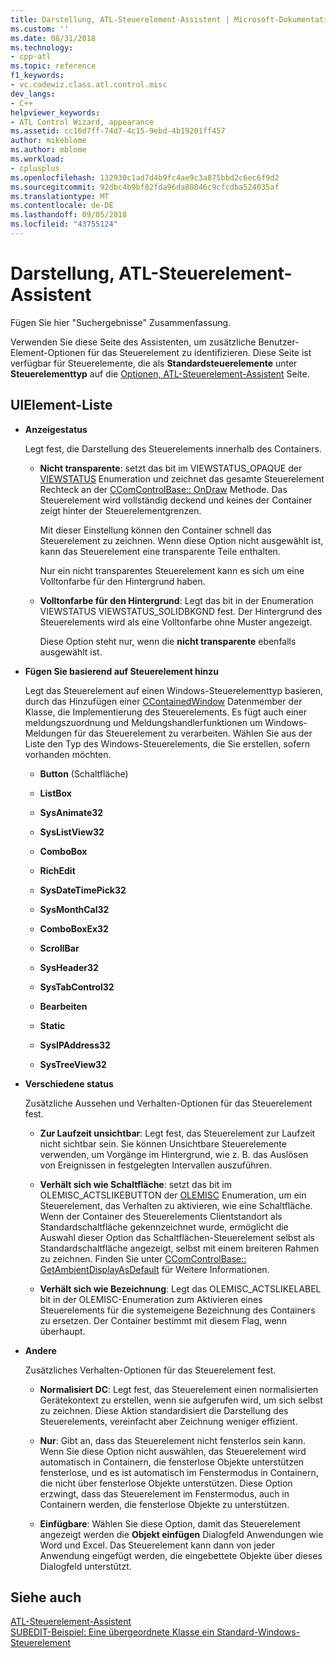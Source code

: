 ```yaml
---
title: Darstellung, ATL-Steuerelement-Assistent | Microsoft-Dokumentation
ms.custom: ''
ms.date: 08/31/2018
ms.technology:
- cpp-atl
ms.topic: reference
f1_keywords:
- vc.codewiz.class.atl.control.misc
dev_langs:
- C++
helpviewer_keywords:
- ATL Control Wizard, appearance
ms.assetid: cc16d7ff-74d7-4c15-9ebd-4b19201ff457
author: mikeblome
ms.author: mblome
ms.workload:
- cplusplus
ms.openlocfilehash: 132930c1ad7d4b9fc4ae9c3a875bbd2c6ec6f9d2
ms.sourcegitcommit: 92dbc4b9bf82fda96da80846c9cfcdba524035af
ms.translationtype: MT
ms.contentlocale: de-DE
ms.lasthandoff: 09/05/2018
ms.locfileid: "43755124"
---
```

# <a name="appearance-atl-control-wizard"></a>Darstellung, ATL-Steuerelement-Assistent

Fügen Sie hier "Suchergebnisse" Zusammenfassung.

Verwenden Sie diese Seite des Assistenten, um zusätzliche Benutzer-Element-Optionen für das Steuerelement zu identifizieren. Diese Seite ist verfügbar für Steuerelemente, die als **Standardsteuerelemente** unter **Steuerelementtyp** auf die [Optionen, ATL-Steuerelement-Assistent](../../atl/reference/options-atl-control-wizard.md) Seite.

## <a name="uielement-list"></a>UIElement-Liste

- **Anzeigestatus**

   Legt fest, die Darstellung des Steuerelements innerhalb des Containers.

   - **Nicht transparente**: setzt das bit im VIEWSTATUS_OPAQUE der [VIEWSTATUS](/windows/desktop/api/ocidl/ne-ocidl-tagviewstatus) Enumeration und zeichnet das gesamte Steuerelement Rechteck an der [CComControlBase:: OnDraw](../../atl/reference/ccomcontrolbase-class.md#ondraw) Methode. Das Steuerelement wird vollständig deckend und keines der Container zeigt hinter der Steuerelementgrenzen.

      Mit dieser Einstellung können den Container schnell das Steuerelement zu zeichnen. Wenn diese Option nicht ausgewählt ist, kann das Steuerelement eine transparente Teile enthalten.

      Nur ein nicht transparentes Steuerelement kann es sich um eine Volltonfarbe für den Hintergrund haben.

   - **Volltonfarbe für den Hintergrund**: Legt das bit in der Enumeration VIEWSTATUS VIEWSTATUS_SOLIDBKGND fest. Der Hintergrund des Steuerelements wird als eine Volltonfarbe ohne Muster angezeigt.

      Diese Option steht nur, wenn die **nicht transparente** ebenfalls ausgewählt ist.

- **Fügen Sie basierend auf Steuerelement hinzu**

   Legt das Steuerelement auf einen Windows-Steuerelementtyp basieren, durch das Hinzufügen einer [CContainedWindow](ccontainedwindowt-class.md) Datenmember der Klasse, die Implementierung des Steuerelements. Es fügt auch einer meldungszuordnung und Meldungshandlerfunktionen um Windows-Meldungen für das Steuerelement zu verarbeiten. Wählen Sie aus der Liste den Typ des Windows-Steuerelements, die Sie erstellen, sofern vorhanden möchten.

   - **Button** (Schaltfläche)

   - **ListBox**

   - **SysAnimate32**

   - **SysListView32**

   - **ComboBox**

   - **RichEdit**

   - **SysDateTimePick32**

   - **SysMonthCal32**

   - **ComboBoxEx32**

   - **ScrollBar**

   - **SysHeader32**

   - **SysTabControl32**

   - **Bearbeiten**

   - **Static**

   - **SysIPAddress32**

   - **SysTreeView32**

- **Verschiedene status**

   Zusätzliche Aussehen und Verhalten-Optionen für das Steuerelement fest.

   - **Zur Laufzeit unsichtbar**: Legt fest, das Steuerelement zur Laufzeit nicht sichtbar sein. Sie können Unsichtbare Steuerelemente verwenden, um Vorgänge im Hintergrund, wie z. B. das Auslösen von Ereignissen in festgelegten Intervallen auszuführen.

   - **Verhält sich wie Schaltfläche**: setzt das bit im OLEMISC_ACTSLIKEBUTTON der [OLEMISC](/windows/desktop/api/oleidl/ne-oleidl-tagolemisc) Enumeration, um ein Steuerelement, das Verhalten zu aktivieren, wie eine Schaltfläche. Wenn der Container des Steuerelements Clientstandort als Standardschaltfläche gekennzeichnet wurde, ermöglicht die Auswahl dieser Option das Schaltflächen-Steuerelement selbst als Standardschaltfläche angezeigt, selbst mit einem breiteren Rahmen zu zeichnen. Finden Sie unter [CComControlBase:: GetAmbientDisplayAsDefault](../../atl/reference/ccomcontrolbase-class.md#getambientdisplayasdefault) für Weitere Informationen.

   - **Verhält sich wie Bezeichnung**: Legt das OLEMISC_ACTSLIKELABEL bit in der OLEMISC-Enumeration zum Aktivieren eines Steuerelements für die systemeigene Bezeichnung des Containers zu ersetzen. Der Container bestimmt mit diesem Flag, wenn überhaupt.

- **Andere**

   Zusätzliches Verhalten-Optionen für das Steuerelement fest.

   - **Normalisiert DC**: Legt fest, das Steuerelement einen normalisierten Gerätekontext zu erstellen, wenn sie aufgerufen wird, um sich selbst zu zeichnen. Diese Aktion standardisiert die Darstellung des Steuerelements, vereinfacht aber Zeichnung weniger effizient.

   - **Nur**: Gibt an, dass das Steuerelement nicht fensterlos sein kann. Wenn Sie diese Option nicht auswählen, das Steuerelement wird automatisch in Containern, die fensterlose Objekte unterstützen fensterlose, und es ist automatisch im Fenstermodus in Containern, die nicht über fensterlose Objekte unterstützen. Diese Option erzwingt, dass das Steuerelement im Fenstermodus, auch in Containern werden, die fensterlose Objekte zu unterstützen.

   - **Einfügbare**: Wählen Sie diese Option, damit das Steuerelement angezeigt werden die **Objekt einfügen** Dialogfeld Anwendungen wie Word und Excel. Das Steuerelement kann dann von jeder Anwendung eingefügt werden, die eingebettete Objekte über dieses Dialogfeld unterstützt.

## <a name="see-also"></a>Siehe auch

[ATL-Steuerelement-Assistent](../../atl/reference/atl-control-wizard.md)<br/>
[SUBEDIT-Beispiel: Eine übergeordnete Klasse ein Standard-Windows-Steuerelement](https://github.com/Microsoft/VCSamples/tree/master/VC2008Samples/ATL/Controls/SubEdit)

